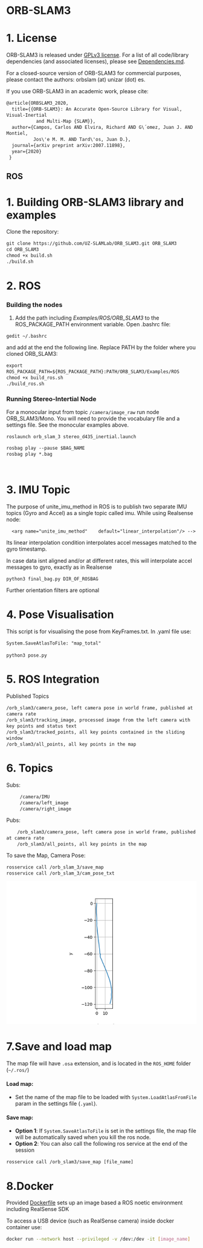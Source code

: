 
# ORB-SLAM3

# 1. License

ORB-SLAM3 is released under [GPLv3 license](https://github.com/UZ-SLAMLab/ORB_SLAM3/LICENSE). For a list of all code/library dependencies (and associated licenses), please see [Dependencies.md](https://github.com/UZ-SLAMLab/ORB_SLAM3/blob/master/Dependencies.md).

For a closed-source version of ORB-SLAM3 for commercial purposes, please contact the authors: orbslam (at) unizar (dot) es.

If you use ORB-SLAM3 in an academic work, please cite:

    @article{ORBSLAM3_2020,
      title={{ORB-SLAM3}: An Accurate Open-Source Library for Visual, Visual-Inertial 
               and Multi-Map {SLAM}},
      author={Campos, Carlos AND Elvira, Richard AND G\´omez, Juan J. AND Montiel, 
              Jos\'e M. M. AND Tard\'os, Juan D.},
      journal={arXiv preprint arXiv:2007.11898},
      year={2020}
     }

## ROS


# 1. Building ORB-SLAM3 library and examples

Clone the repository:
```
git clone https://github.com/UZ-SLAMLab/ORB_SLAM3.git ORB_SLAM3
cd ORB_SLAM3
chmod +x build.sh
./build.sh
```

# 2. ROS

### Building the nodes 
1. Add the path including *Examples/ROS/ORB_SLAM3* to the ROS_PACKAGE_PATH environment variable. Open .bashrc file:
  ```
  gedit ~/.bashrc
  ```
and add at the end the following line. Replace PATH by the folder where you cloned ORB_SLAM3:

  ```
  export ROS_PACKAGE_PATH=${ROS_PACKAGE_PATH}:PATH/ORB_SLAM3/Examples/ROS
  chmod +x build_ros.sh
  ./build_ros.sh
  ```
  
### Running Stereo-Intertial Node
For a monocular input from topic `/camera/image_raw` run node ORB_SLAM3/Mono. You will need to provide the vocabulary file and a settings file. See the monocular examples above.

  ```
roslaunch orb_slam_3 stereo_d435_inertial.launch
  ```
  
  
  ```
 rosbag play --pause $BAG_NAME 
  rosbag play *.bag
  ```


​
# 3. IMU Topic
The purpose of unite_imu_method in ROS is to publish two separate IMU topics (Gyro and Accel) as a single topic called imu. While using Realsense node:

```
  <arg name="unite_imu_method"    default="linear_interpolation"/> -->

```

Its linear interpolation condition interpolates accel messages matched to the gyro timestamp.

In case data isnt aligned and/or at different rates, this will interpolate accel messages to gyro, exactly as in Realsense
```
python3 final_bag.py DIR_OF_ROSBAG
```
Further orientation filters are optional

# 4. Pose Visualisation
This script is for visualising the pose from KeyFrames.txt. In .yaml file use: 
    
    System.SaveAtlasToFile: "map_total"

    python3 pose.py

# 5. ROS Integration
Published Topics


    /orb_slam3/camera_pose, left camera pose in world frame, published at camera rate
    /orb_slam3/tracking_image, processed image from the left camera with key points and status text
    /orb_slam3/tracked_points, all key points contained in the sliding window
    /orb_slam3/all_points, all key points in the map


# 6. Topics
Subs:
```
     /camera/IMU
     /camera/left_image
     /camera/right_image
```
Pubs:
```
    /orb_slam3/camera_pose, left camera pose in world frame, published at camera rate
    /orb_slam3/all_points, all key points in the map
```
To save the Map, Camera Pose:

```
rosservice call /orb_slam_3/save_map
rosservice call /orb_slam_3/cam_pose_txt
```
![alt text](https://github.com/vivekdhara/ORB_SLAM3/blob/master/Figure_1.png?raw=true)


#  7.Save and load map 

The map file will have `.osa` extension, and is located in the `ROS_HOME` folder (`~/.ros/`)

#### Load map:
- Set the name of the map file to be loaded with `System.LoadAtlasFromFile` param in the settings file (`.yaml`).
#### Save map:
- **Option 1**: If `System.SaveAtlasToFile` is set in the settings file, the map file will be automatically saved when you kill the ros node.
- **Option 2**: You can also call the following ros service at the end of the session

```
rosservice call /orb_slam3/save_map [file_name]
```

# 8.Docker
Provided [Dockerfile](Dockerfile) sets up an image based a ROS noetic environment including RealSense SDK

To access a USB device (such as RealSense camera) inside docker container use:
``` bash
docker run --network host --privileged -v /dev:/dev -it [image_name]
```
